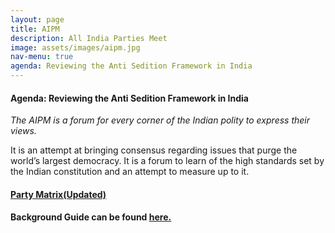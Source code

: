 ```yaml
---
layout: page
title: AIPM
description: All India Parties Meet
image: assets/images/aipm.jpg
nav-menu: true
agenda: Reviewing the Anti Sedition Framework in India
---
```


#### Agenda: Reviewing the Anti Sedition Framework in India

*The AIPM is a forum for every corner of the Indian polity to express their views.*

It is an attempt at bringing consensus regarding issues that purge the world’s largest democracy. It is a forum to learn
of the high standards set by the Indian constitution and an attempt to measure up to it.

#### [Party Matrix(Updated)](https://drive.google.com/file/d/0B6Qs-nyOS6j4dmNVUkdCbW16MG1pR0tRa2lDN0JpOUtseVpB/view?usp=sharing)

#### Background Guide can be found [here.](https://drive.google.com/file/d/0B6Qs-nyOS6j4RGZqQUk4Tnh3dTJNQnRNXzVxay03dDRfUFhj/view?usp=sharing)
